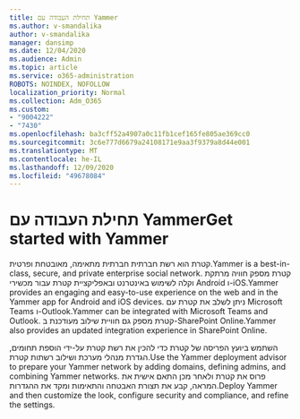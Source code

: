 ```yaml
---
title: תחילת העבודה עם Yammer
ms.author: v-smandalika
author: v-smandalika
manager: dansimp
ms.date: 12/04/2020
ms.audience: Admin
ms.topic: article
ms.service: o365-administration
ROBOTS: NOINDEX, NOFOLLOW
localization_priority: Normal
ms.collection: Adm_O365
ms.custom:
- "9004222"
- "7430"
ms.openlocfilehash: ba3cff52a4907a0c11fb1cef165fe805ae369cc0
ms.sourcegitcommit: 3c6e777d6679a24108171e9aa3f9379a8d44e001
ms.translationtype: MT
ms.contentlocale: he-IL
ms.lasthandoff: 12/09/2020
ms.locfileid: "49678084"
---
```

# <a name="get-started-with-yammer"></a><span data-ttu-id="fb2d0-102">תחילת העבודה עם Yammer</span><span class="sxs-lookup"><span data-stu-id="fb2d0-102">Get started with Yammer</span></span>

<span data-ttu-id="fb2d0-103">קטרת הוא רשת חברתית חברתית מתאימה, מאובטחת ופרטית.</span><span class="sxs-lookup"><span data-stu-id="fb2d0-103">Yammer is a best-in-class, secure, and private enterprise social network.</span></span> <span data-ttu-id="fb2d0-104">קטרת מספק חוויה מרתקת וקלה לשימוש באינטרנט ובאפליקציית קטרת עבור מכשירי Android ו-iOS.</span><span class="sxs-lookup"><span data-stu-id="fb2d0-104">Yammer provides an engaging and easy-to-use experience on the web and in the Yammer app for Android and iOS devices.</span></span> <span data-ttu-id="fb2d0-105">ניתן לשלב את קטרת עם Microsoft Teams ו-Outlook.</span><span class="sxs-lookup"><span data-stu-id="fb2d0-105">Yammer can be integrated with Microsoft Teams and Outlook.</span></span> <span data-ttu-id="fb2d0-106">קטרת מספק גם חוויית שילוב מעודכנת ב-SharePoint Online.</span><span class="sxs-lookup"><span data-stu-id="fb2d0-106">Yammer also provides an updated integration experience in SharePoint Online.</span></span>

<span data-ttu-id="fb2d0-107">השתמש ביועץ הפריסה של קטרת כדי להכין את רשת קטרת על-ידי הוספת תחומים, הגדרת מנהלי מערכת ושילוב רשתות קטרת.</span><span class="sxs-lookup"><span data-stu-id="fb2d0-107">Use the Yammer deployment advisor to prepare your Yammer network by adding domains, defining admins, and combining Yammer networks.</span></span> <span data-ttu-id="fb2d0-108">פרוס את קטרת ולאחר מכן התאם אישית את המראה, קבע את תצורת האבטחה והתאימות ומקד את ההגדרות.</span><span class="sxs-lookup"><span data-stu-id="fb2d0-108">Deploy Yammer and then customize the look, configure security and compliance, and refine the settings.</span></span>